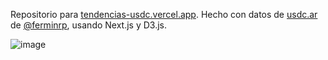 Repositorio para [tendencias-usdc.vercel.app](https://tendencias-usdc.vercel.app). Hecho con datos de [usdc.ar](https://usdc.ar) de [@ferminrp](https://twitter.com/ferminrp), usando Next.js y D3.js.

![image](https://github.com/martingallardo23/tendencias-usdc/assets/69550249/5245b882-950d-4eb9-b311-a0e99e5cd817)

